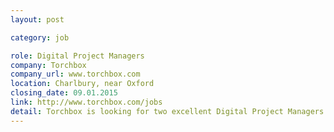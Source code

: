 ```yaml
---
layout: post

category: job

role: Digital Project Managers
company: Torchbox
company_url: www.torchbox.com
location: Charlbury, near Oxford
closing_date: 09.01.2015
link: http://www.torchbox.com/jobs
detail: Torchbox is looking for two excellent Digital Project Managers - a junior project manager/account manager and a more experienced PM. The lucky candidates will join our fantastic team working with high profile clients including major charities and NGOs.
---
```

